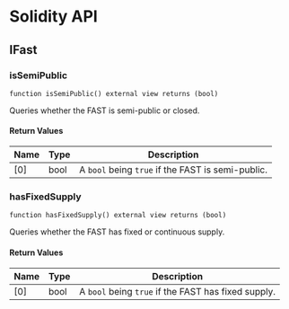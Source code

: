 # Solidity API

## IFast

### isSemiPublic

```solidity
function isSemiPublic() external view returns (bool)
```

Queries whether the FAST is semi-public or closed.

#### Return Values

| Name | Type | Description |
| ---- | ---- | ----------- |
| [0] | bool | A `bool` being `true` if the FAST is semi-public. |

### hasFixedSupply

```solidity
function hasFixedSupply() external view returns (bool)
```

Queries whether the FAST has fixed or continuous supply.

#### Return Values

| Name | Type | Description |
| ---- | ---- | ----------- |
| [0] | bool | A `bool` being `true` if the FAST has fixed supply. |

